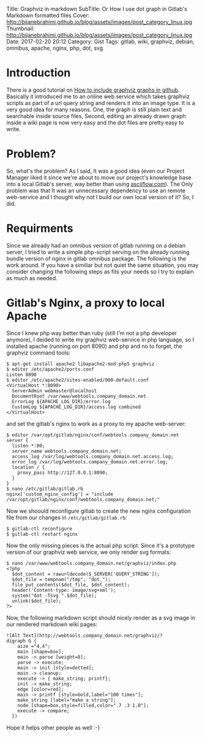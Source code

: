 Title: Graphviz in markdown
SubTitle: Or How I use dot graph in Gitlab's Markdown formatted files
Cover: http://bijanebrahimi.github.io/blog/assets/images/post_category_linux.jpg
Thumbnail: http://bijanebrahimi.github.io/blog/assets/images/post_category_linux.jpg
Date: 2017-02-20 20:12
Category: Gist
Tags: gitlab, wiki, graphviz, debian, omnibus, apache, nginx, php, dot, svg


# Introduction
There is a good tutorial on [How to include graphviz graphs in github](https://github.com/TLmaK0/gravizo). Basically it introduced me to an online web service which takes graphviz scripts as part of a url query string and renders it into an image type. It is a very good idea for many reasons. One, the graph is still plain text and searchable inside source files, Second, editing an already drawn graph inside a wiki page is now very easy and the dot files are pretty easy to write.

# Problem?
So, what's the problem? As I said, It was a good idea (even our Project Manager liked it since we're about to move our project's knowledge base into a local Gitlab's server, way better than using [asciiflow.com](http://asciiflow.com)). The Only problem was that It was an unnecessary dependency to use an remote web-service and I thought why not I build our own local version of it? So, I did.

# Requirments
Since we already had an omnibus version of gitlab running on a debian server, I tried to write a simple php-script serving on the already running bundle version of nginx in gitlab omnibus package. The following is the work around. If you have a similiar but not quiet the same situation, you may consider changing the following steps as fits your needs so I try to explain as much as needed.

# Gitlab's Nginx, a proxy to local Apache
Since I knew php way better than ruby (still I'm not a php developer anymore), I deided to write my graphviz web-service in php language, so I installed apache (running on port 8090) and php and no to forget, the graphviz command tools:
```
$ apt-get install apache2 libapache2-mod-php5 graphviz
$ editor /etc/apache2/ports.conf
Listen 8090
$ editor /etc/apache2/sites-enabled/000-default.conf
<VirtualHost *:8090>
  ServerAdmin webmaster@localhost
  DocumentRoot /var/www/webtools.company_domain.net
  ErrorLog ${APACHE_LOG_DIR}/error.log
  CustomLog ${APACHE_LOG_DIR}/access.log combined
</VirtualHost>
```

and set the gitlab's nginx to work as a proxy to my apache web-server:
```
$ editor /var/opt/gitlab/nginx/conf/webtools.company_domain.net
server {
  listen *:80;
  server_name webtools.company_domain.net;
  access_log /var/log/webtools.company_domain.net.access.log;
  error_log /var/log/webtools.company_domain.net.error.log;
  location / {
    proxy_pass http://127.0.0.1:8090;
  }
}
$ nano /etc/gitlab/gitlab.rb
nginx['custom_nginx_config'] = "include /var/opt/gitlab/nginx/conf/webtools.company_domain.net;"
```

Now we shoould reconfigure gitlab to create the new nginx configuration file from our changes in `/etc/gitlab/gitlab.rb`:
```
$ gitlab-ctl reconfigure
$ gitlab-ctl restart nginx
```

Now the only missing pieces is the actual php script. Since it's a prototype version of our graphviz web service, we only render svg formats:
```
$ nano /var/www/webtools.company_domain.net/graphviz/index.php
<?php
  $dot_content = rawurldecode($_SERVER['QUERY_STRING']);
  $dot_file = tempnam("/tmp", "dot_");
  file_put_contents($dot_file, $dot_content);
  header('Content-type: image/svg+xml');
  system("dot -Tsvg ".$dot_file);
  unlink($dot_file);
?>
```

Now, the following markdown script should nicely render as a svg image in our rendered markdown wiki pages:
```
![Alt Text](http://webtools.company_domain.net/graphviz/?
digraph G {
    aize ="4,4";
    main [shape=box];
    main -> parse [weight=8];
    parse -> execute;
    main -> init [style=dotted];
    main -> cleanup;
    execute -> { make_string; printf};
    init -> make_string;
    edge [color=red];
    main -> printf [style=bold,label="100 times"];
    make_string [label="make a string"];
    node [shape=box,style=filled,color=".7 .3 1.0"];
    execute -> compare;
  })
```

Hope it helps other people as well :-)